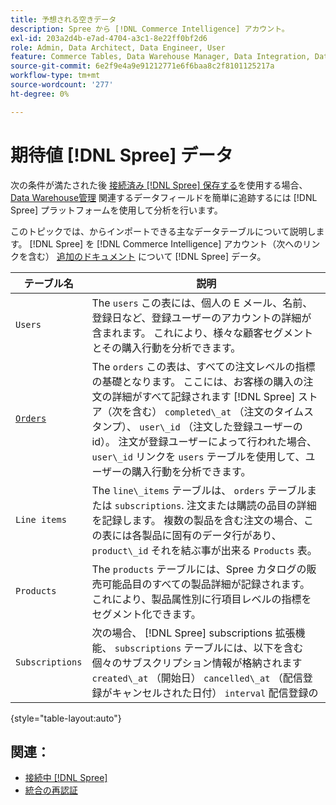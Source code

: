 ```yaml
---
title: 予想される空きデータ
description: Spree から [!DNL Commerce Intelligence] アカウント。
exl-id: 203a2d4b-e7ad-4704-a3c1-8e22ff0bf2d6
role: Admin, Data Architect, Data Engineer, User
feature: Commerce Tables, Data Warehouse Manager, Data Integration, Data Import/Export
source-git-commit: 6e2f9e4a9e91212771e6f6baa8c2f8101125217a
workflow-type: tm+mt
source-wordcount: '277'
ht-degree: 0%

---
```


# 期待値 [!DNL Spree] データ

次の条件が満たされた後 [接続済み [!DNL Spree] 保存する](../../../data-analyst/importing-data/integrations/spree.md)を使用する場合、 [Data Warehouse管理](../../data-warehouse-mgr/tour-dwm.md) 関連するデータフィールドを簡単に追跡するには [!DNL Spree] プラットフォームを使用して分析を行います。

このトピックでは、からインポートできる主なデータテーブルについて説明します。 [!DNL Spree] を [!DNL Commerce Intelligence] アカウント（次へのリンクを含む） [追加のドキュメント](https://guides.spreecommerce.org/developer/addresses.html#address) について [!DNL Spree] データ。

| **テーブル名** | **説明** |
|-----|-----|
| `Users` | The `users` この表には、個人の E メール、名前、登録日など、登録ユーザーのアカウントの詳細が含まれます。 これにより、様々な顧客セグメントとその購入行動を分析できます。 |
| [`Orders`](https://guides.spreecommerce.org/developer/orders.html#overview) | The `orders` この表は、すべての注文レベルの指標の基礎となります。 ここには、お客様の購入の注文の詳細がすべて記録されます [!DNL Spree] ストア（次を含む） `completed\_at` （注文のタイムスタンプ）、 `user\_id` （注文した登録ユーザーの id）。 注文が登録ユーザーによって行われた場合、 `user\_id` リンクを `users` テーブルを使用して、ユーザーの購入行動を分析できます。 |
| `Line items` | The `line\_items` テーブルは、 `orders` テーブルまたは `subscriptions`. 注文または購読の品目の詳細を記録します。 複数の製品を含む注文の場合、この表には各製品に固有のデータ行があり、 `product\_id` それを結ぶ事が出来る `Products` 表。 |
| `Products` | The `products` テーブルには、Spree カタログの販売可能品目のすべての製品詳細が記録されます。 これにより、製品属性別に行項目レベルの指標をセグメント化できます。 |
| `Subscriptions` | 次の場合、 [!DNL Spree] subscriptions 拡張機能、 `subscriptions` テーブルには、以下を含む個々のサブスクリプション情報が格納されます `created\_at` （開始日） `cancelled\_at` （配信登録がキャンセルされた日付） `interval` 配信登録の |

{style="table-layout:auto"}

## 関連：

* [接続中 [!DNL Spree]](../integrations/spree.md)
* [統合の再認証](https://experienceleague.adobe.com/docs/commerce-knowledge-base/kb/how-to/mbi-reauthenticating-integrations.html)
